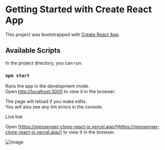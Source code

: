 # Getting Started with Create React App

This project was bootstrapped with [Create React App](https://github.com/facebook/create-react-app).

## Available Scripts

In the project directory, you can run:

### `npm start`

Runs the app in the development mode.\
Open [http://localhost:3000](http://localhost:3000) to view it in the browser.

The page will reload if you make edits.\
You will also see any lint errors in the console.

Live link

Open [https://messenger-clone-react-js.vercel.app/](https://messenger-clone-react-js.vercel.app/) to view it in the browser.

![image](https://user-images.githubusercontent.com/28673434/138808033-96674e18-4313-4841-8bcb-a8ffc312d8c2.png)
